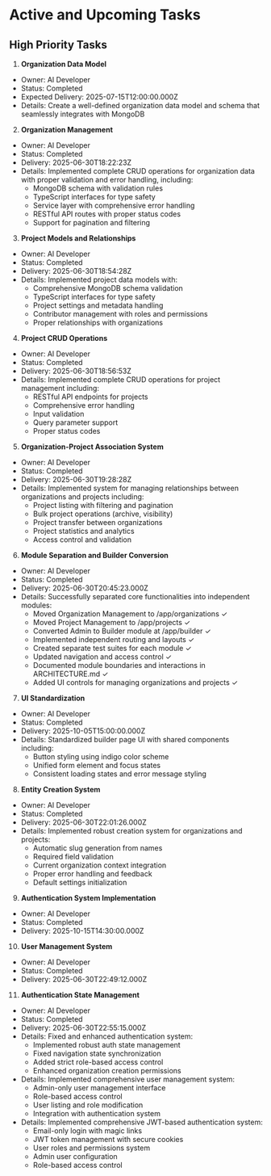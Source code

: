 # Active and Upcoming Tasks

## High Priority Tasks

1. **Organization Data Model**
- Owner: AI Developer
- Status: Completed
- Expected Delivery: 2025-07-15T12:00:00.000Z
- Details: Create a well-defined organization data model and schema that seamlessly integrates with MongoDB

2. **Organization Management**
- Owner: AI Developer
- Status: Completed
- Delivery: 2025-06-30T18:22:23Z
- Details: Implemented complete CRUD operations for organization data with proper validation and error handling, including:
  - MongoDB schema with validation rules
  - TypeScript interfaces for type safety
  - Service layer with comprehensive error handling
  - RESTful API routes with proper status codes
  - Support for pagination and filtering

3. **Project Models and Relationships**
- Owner: AI Developer
- Status: Completed
- Delivery: 2025-06-30T18:54:28Z
- Details: Implemented project data models with:
  - Comprehensive MongoDB schema validation
  - TypeScript interfaces for type safety
  - Project settings and metadata handling
  - Contributor management with roles and permissions
  - Proper relationships with organizations

4. **Project CRUD Operations**
- Owner: AI Developer
- Status: Completed
- Delivery: 2025-06-30T18:56:53Z
- Details: Implemented complete CRUD operations for project management including:
  - RESTful API endpoints for projects
  - Comprehensive error handling
  - Input validation
  - Query parameter support
  - Proper status codes

5. **Organization-Project Association System**
- Owner: AI Developer
- Status: Completed
- Delivery: 2025-06-30T19:28:28Z
- Details: Implemented system for managing relationships between organizations and projects including:
  - Project listing with filtering and pagination
  - Bulk project operations (archive, visibility)
  - Project transfer between organizations
  - Project statistics and analytics
  - Access control and validation

6. **Module Separation and Builder Conversion**
- Owner: AI Developer
- Status: Completed
- Delivery: 2025-06-30T20:45:23.000Z
- Details: Successfully separated core functionalities into independent modules:
  - Moved Organization Management to /app/organizations ✓
  - Moved Project Management to /app/projects ✓
  - Converted Admin to Builder module at /app/builder ✓
  - Implemented independent routing and layouts ✓
  - Created separate test suites for each module ✓
  - Updated navigation and access control ✓
  - Documented module boundaries and interactions in ARCHITECTURE.md ✓
  - Added UI controls for managing organizations and projects ✓

7. **UI Standardization**
- Owner: AI Developer
- Status: Completed
- Delivery: 2025-10-05T15:00:00.000Z
- Details: Standardized builder page UI with shared components including:
  - Button styling using indigo color scheme
  - Unified form element and focus states
  - Consistent loading states and error message styling

8. **Entity Creation System**
- Owner: AI Developer
- Status: Completed
- Delivery: 2025-06-30T22:01:26.000Z
- Details: Implemented robust creation system for organizations and projects:
  - Automatic slug generation from names
  - Required field validation
  - Current organization context integration
  - Proper error handling and feedback
  - Default settings initialization

9. **Authentication System Implementation**
- Owner: AI Developer
- Status: Completed
- Delivery: 2025-10-15T14:30:00.000Z

10. **User Management System**
- Owner: AI Developer
- Status: Completed
- Delivery: 2025-06-30T22:49:12.000Z

11. **Authentication State Management**
- Owner: AI Developer
- Status: Completed
- Delivery: 2025-06-30T22:55:15.000Z
- Details: Fixed and enhanced authentication system:
  - Implemented robust auth state management
  - Fixed navigation state synchronization
  - Added strict role-based access control
  - Enhanced organization creation permissions
- Details: Implemented comprehensive user management system:
  - Admin-only user management interface
  - Role-based access control
  - User listing and role modification
  - Integration with authentication system
- Details: Implemented comprehensive JWT-based authentication system:
  - Email-only login with magic links
  - JWT token management with secure cookies
  - User roles and permissions system
  - Admin user configuration
  - Role-based access control
